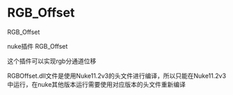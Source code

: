 # RGB_Offset
RGB_Offset



nuke插件 RGB_Offset

这个插件可以实现rgb分通道位移


RGBOffset.dll文件是使用Nuke11.2v3的头文件进行编译，所以只能在Nuke11.2v3中运行，在nuke其他版本运行需要使用对应版本的头文件重新编译







